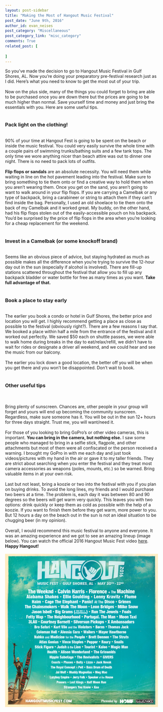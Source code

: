 ```yaml
---
layout: post-sidebar
title: "Making the Most of Hangout Music Festival"
post_date: "June 9th, 2016"
author_id: evan_neises
post_category: "Miscellaneous"
post_category_link: "misc_category"
comments: True
related_post: [
	
]
---
```

So you’ve made the decision to go to Hangout Music Festival in Gulf Shores, AL. Now you’re doing your preparatory pre-festival research just as I did. Here’s what you need to know to get the most out of your trip. <!--endpreview-->
<br><br>
Now on the plus side, many of the things you could forget to bring are able to be purchased once you are down there but the prices are going to be much higher than normal. Save yourself time and money and just bring the essentials with you. Here are some useful tips.
<br><br>
<h3><b>Pack light on the clothing!</b></h3>
<br>
90% of your time at Hangout Fest is going to be spent on the beach or inside the music festival. You could very easily survive the whole time with a couple pairs of swimming trunks/bathing suits and a few tank tops. The only time we wore anything nicer than beach attire was out to dinner one night. There is no need to pack lots of outfits.
<br><br>
<b>Flip flops or sandals</b> are an absolute necessity. You will need them while waiting in line on the hot pavement leading into the festival. Make sure to bring something to tie them onto or find a creative way to hold them when you aren’t wearing them. Once you get on the sand, you aren’t going to want to walk around in your flip flops. If you are carrying a Camelbak or any type of backpack, bring a carabineer or string to attach them if they can’t find inside the bag. Personally, I used an old shoelace to tie them onto the back of my Camelbak and it worked great. My buddy, on the other hand, had his flip flops stolen out of the easily-accessible pouch on his backpack. You’d be surprised by the price of flip flops in the area when you’re looking for a cheap replacement for the weekend.
<br><br>
<h3><b>Invest in a Camelbak (or some knockoff brand)</b></h3>
<br>
Seems like an obvious piece of advice, but staying hydrated as much as possible makes all the difference when you’re trying to survive the 12-hour day out in the sun (especially if alcohol is involved). There are fill-up stations scattered throughout the festival that allow you to fill up any backpack bladder or water bottle for free as many times as you want. <b>Take full advantage of that.</b>
<br><br>
<h3><b>Book a place to stay early</b></h3>
<br>
The earlier you book a condo or hotel in Gulf Shores, the better price and location you will get. I highly recommend getting a place as close as possible to the festival (obviously right?). There are a few reasons I say that. We booked a place within half a mile from the entrance of the festival and it worked out perfectly. We saved $50 each on shuttle passes, we were able to walk home during breaks in the day to eat/relax/refill, we didn’t have to wait for rides or designate a driver all weekend, and we could hear and see the music from our balcony.
<br><br>
The earlier you lock down a good location, the better off you will be when you get there and you won’t be disappointed. Don’t wait to book.
<br><br>
 <h3><b>Other useful tips</b></h3>
<br><br>
Bring plenty of sunscreen. Chances are, other people in your group will forget and yours will end up becoming the community sunscreen. Regardless, make sure someone has it. You will be out in the sun 12+ hours for three days straight. Trust me, you will want/need it. 
<br><br>
For those of you looking to bring GoPro’s or other video cameras, this is important. <b>You can bring in the camera, but nothing else.</b> I saw some people who managed to bring in a selfie stick, flagpole, and other attachments but most of them were all confiscated or the person received a warning. I brought my GoPro in with me each day and just took videos/pictures with my hand in the air or gave it to my taller friends. They are strict about searching when you enter the festival and they treat most camera accessories as weapons (poles, mounts, etc.) so be warned. Bring valuable items in at your own risk. 
<br><br>
Last but not least, bring a koozie or two into the festival with you if you plan on buying drinks. To avoid the long lines, my friends and I would purchase two beers at a time. The problem is, each day it was between 80 and 90 degrees so the beers will get warm very quickly. This leaves you with two options: drink quickly or keep them as cold as possible with the help of a koozie. If you want to finish them before they get warm, more power to you. But 12 hours a day on the beach out in the sun is not an ideal situation to be chugging beer (in my opinion). 
<br><br>
Overall, I would recommend this music festival to anyone and everyone. It was an amazing experience and we got to see an amazing lineup (image below). You can watch the official 2016 Hangout Music Fest video <a href="https://www.youtube.com/watch?v=-nKWQok2MRE">here</a>. <b>Happy Hangout!</b>
<br><br>
<img src="img/HangoutFestLineup.jpg">

